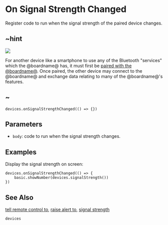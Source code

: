 # On Signal Strength Changed

Register code to run when the signal strength of the paired device changes.

## ~hint
![](/static/bluetooth/Bluetooth_SIG.png)

For another device like a smartphone to use any of the Bluetooth "services" which the @boardname@ has, it must first be [paired with the @boardname@](/reference/bluetooth/bluetooth-pairing). Once paired, the other device may connect to the @boardname@ and exchange data relating to many of the @boardname@'s features.

## ~



```sig
devices.onSignalStrengthChanged(() => {})
```

## Parameters

* ``body``: code to run when the signal strength changes.

## Examples

Display the signal strength on screen:

```blocks
devices.onSignalStrengthChanged(() => {
    basic.showNumber(devices.signalStrength())
})
```

## See Also

[tell remote control to](/reference/devices/tell-remote-control-to), [raise alert to](/reference/devices/raise-alert-to), [signal strength](/reference/devices/signal-strength)

```package
devices
```